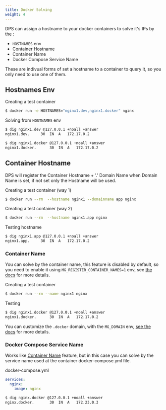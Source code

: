 ```yaml
---
title: Docker Solving
weight: 4
---
```


DPS can assign a hostname to your docker containers to solve it's IPs by the :

* `HOSTNAMES` env
* Container Hostname
* Container Name
* Docker Compose Service Name

These are indivual forms of set a hostname to a container to query it, so you only need to use one of them.

## Hostnames Env

Creating a test container 
```bash
$ docker run -e HOSTNAMES="nginx1.dev,nginx1.docker" nginx
```

Solving from `HOSTNAMES` env

```bash
$ dig nginx1.dev @127.0.0.1 +noall +answer
nginx1.dev.		30	IN	A	172.17.0.2

$ dig nginx1.docker @127.0.0.1 +noall +answer
nginx1.docker.		30	IN	A	172.17.0.2
```

## Container Hostname

DPS will register the Container Hostname + '.' Domain Name when Domain Name is set, if not set
only the Hostname will be used.

Creating a test container (way 1)
```bash
$ docker run --rm  --hostname nginx1 --domainname app nginx
```

Creating a test container (way 2)
```bash
$ docker run --rm  --hostname nginx1.app nginx
```

Testing hostname
```bash
$ dig nginx1.app @127.0.0.1 +noall +answer
nginx1.app.		30	IN	A	172.17.0.2
```

### Container Name

You can solve by the container name, this feature is disabled by default,
so you need to enable it using `MG_REGISTER_CONTAINER_NAMES=1` env, see [the docs][1] for more details.

Creating a test container 

```bash
$ docker run --rm --name nginx1 nginx
```

Testing 
```bash
$ dig nginx1.docker @127.0.0.1 +noall +answer
nginx1.docker.		30	IN	A	172.17.0.2
```

You can customize the `.docker` domain, with the `MG_DOMAIN` env, [see the docs][2] 
for more details.


### Docker Compose Service Name
Works like [Container Name][3] feature, but in this case you can solve by the service name
used at the container docker-compose.yml file.

docker-compose.yml
```yaml
services:
  nginx:
    image: nginx
```

```bash
$ dig nginx.docker @127.0.0.1 +noall +answer
nginx.docker.		30	IN	A	172.23.0.3
```


[1]: /dns-proxy-server/3.18/en/3-configuration/#register-container-names
[2]: /3.18/en/3-configuration/#domain
[3]: #container-name

